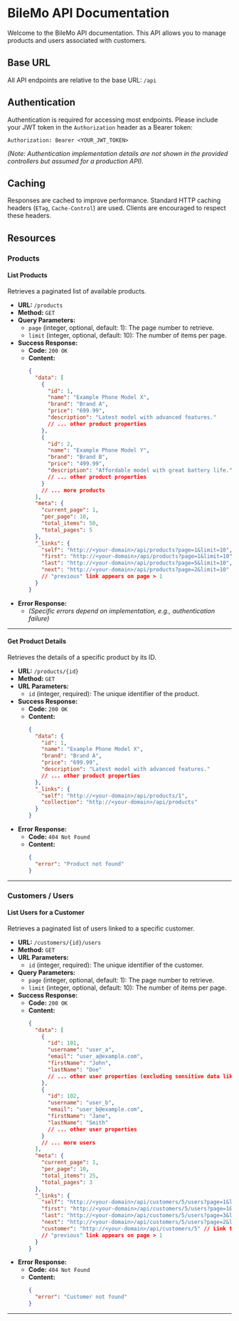 # BileMo API Documentation

Welcome to the BileMo API documentation. This API allows you to manage products and users associated with customers.

## Base URL

All API endpoints are relative to the base URL: `/api`

## Authentication

Authentication is required for accessing most endpoints. Please include your JWT token in the `Authorization` header as a Bearer token:

```
Authorization: Bearer <YOUR_JWT_TOKEN>
```

*(Note: Authentication implementation details are not shown in the provided controllers but assumed for a production API).*

## Caching

Responses are cached to improve performance. Standard HTTP caching headers (`ETag`, `Cache-Control`) are used. Clients are encouraged to respect these headers.

## Resources

### Products

#### List Products

Retrieves a paginated list of available products.

*   **URL:** `/products`
*   **Method:** `GET`
*   **Query Parameters:**
    *   `page` (integer, optional, default: 1): The page number to retrieve.
    *   `limit` (integer, optional, default: 10): The number of items per page.
*   **Success Response:**
    *   **Code:** `200 OK`
    *   **Content:**
        ```json
        {
          "data": [
            {
              "id": 1,
              "name": "Example Phone Model X",
              "brand": "Brand A",
              "price": "699.99",
              "description": "Latest model with advanced features."
              // ... other product properties
            },
            {
              "id": 2,
              "name": "Example Phone Model Y",
              "brand": "Brand B",
              "price": "499.99",
              "description": "Affordable model with great battery life."
              // ... other product properties
            }
            // ... more products
          ],
          "meta": {
            "current_page": 1,
            "per_page": 10,
            "total_items": 50,
            "total_pages": 5
          },
          "_links": {
            "self": "http://<your-domain>/api/products?page=1&limit=10",
            "first": "http://<your-domain>/api/products?page=1&limit=10",
            "last": "http://<your-domain>/api/products?page=5&limit=10",
            "next": "http://<your-domain>/api/products?page=2&limit=10"
            // "previous" link appears on page > 1
          }
        }
        ```
*   **Error Response:**
    *   *(Specific errors depend on implementation, e.g., authentication failure)*

---

#### Get Product Details

Retrieves the details of a specific product by its ID.

*   **URL:** `/products/{id}`
*   **Method:** `GET`
*   **URL Parameters:**
    *   `id` (integer, required): The unique identifier of the product.
*   **Success Response:**
    *   **Code:** `200 OK`
    *   **Content:**
        ```json
        {
          "data": {
            "id": 1,
            "name": "Example Phone Model X",
            "brand": "Brand A",
            "price": "699.99",
            "description": "Latest model with advanced features."
            // ... other product properties
          },
          "_links": {
            "self": "http://<your-domain>/api/products/1",
            "collection": "http://<your-domain>/api/products"
          }
        }
        ```
*   **Error Response:**
    *   **Code:** `404 Not Found`
    *   **Content:**
        ```json
        {
          "error": "Product not found"
        }
        ```

---

### Customers / Users

#### List Users for a Customer

Retrieves a paginated list of users linked to a specific customer.

*   **URL:** `/customers/{id}/users`
*   **Method:** `GET`
*   **URL Parameters:**
    *   `id` (integer, required): The unique identifier of the customer.
*   **Query Parameters:**
    *   `page` (integer, optional, default: 1): The page number to retrieve.
    *   `limit` (integer, optional, default: 10): The number of items per page.
*   **Success Response:**
    *   **Code:** `200 OK`
    *   **Content:**
        ```json
        {
          "data": [
            {
              "id": 101,
              "username": "user_a",
              "email": "user_a@example.com",
              "firstName": "John",
              "lastName": "Doe"
              // ... other user properties (excluding sensitive data like password)
            },
            {
              "id": 102,
              "username": "user_b",
              "email": "user_b@example.com",
              "firstName": "Jane",
              "lastName": "Smith"
              // ... other user properties
            }
            // ... more users
          ],
          "meta": {
            "current_page": 1,
            "per_page": 10,
            "total_items": 25,
            "total_pages": 3
          },
          "_links": {
            "self": "http://<your-domain>/api/customers/5/users?page=1&limit=10",
            "first": "http://<your-domain>/api/customers/5/users?page=1&limit=10",
            "last": "http://<your-domain>/api/customers/5/users?page=3&limit=10",
            "next": "http://<your-domain>/api/customers/5/users?page=2&limit=10",
            "customer": "http://<your-domain>/api/customers/5" // Link to the customer resource (adjust if customer endpoint exists)
            // "previous" link appears on page > 1
          }
        }
        ```
*   **Error Response:**
    *   **Code:** `404 Not Found`
    *   **Content:**
        ```json
        {
          "error": "Customer not found"
        }
        ```

---
